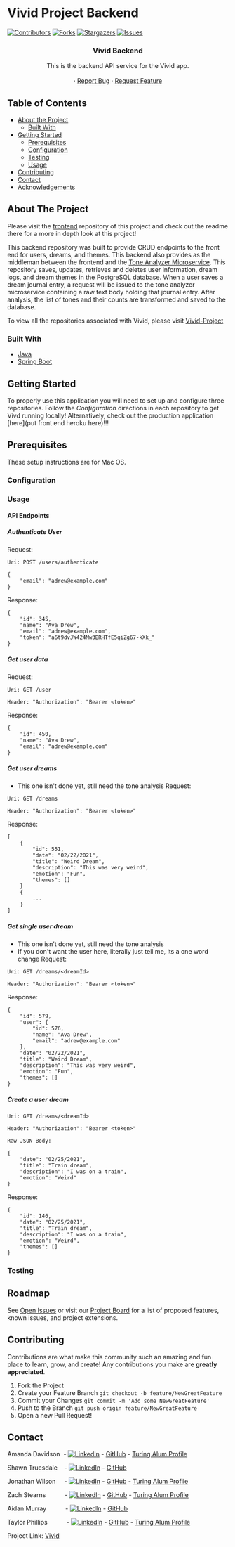 # Vivid Project Backend

<!-- PROJECT SHIELDS -->
[![Contributors][contributors-shield]][contributors-url]
[![Forks][forks-shield]][forks-url]
[![Stargazers][stars-shield]][stars-url]
[![Issues][issues-shield]][issues-url]
<!--   Add in badge :  [![Build Status] -->


  <h3 align="center">Vivid Backend</h3>

  <p align="center">
    This is the backend API service for the Vivid app.
    <br />
    <br />
    <!-- for adding a demo video
    <a href="Add our video link here">View Demo</a>  · -->
    ·
    <a href="https://github.com/Vivid-Project/backend/issues">Report Bug</a>
    ·
    <a href="https://github.com/Vivid-Project/backend/issues">Request Feature</a>
  </p>
</p>




<!-- TABLE OF CONTENTS -->
## Table of Contents

* [About the Project](#about-the-project)
  * [Built With](#built-with)
* [Getting Started](#getting-started)
  * [Prerequisites](#prerequisites)
  * [Configuration](#configuration)
  * [Testing](#testing)
  * [Usage](#usage)
* [Contributing](#contributing)
* [Contact](#contact)
* [Acknowledgements](#acknowledgements)




<!-- ABOUT THE PROJECT -->
## About The Project
Please visit the [frontend](https://https://github.com/Vivid-Project/frontend) repository of this project and check out the readme there for a more in depth look at this project!

This backend repository was built to provide CRUD endpoints to the front end for users, dreams, and themes. This backend also provides as the middleman between the frontend and the [Tone Analyzer Microservice](https://github.com/Vivid-Project/microservice). This repository saves, updates, retrieves and deletes user information, dream logs, and dream themes in the PostgreSQL database.  When a user saves a dream journal entry, a request will be issued to the tone analyzer microservice containing a raw text body holding that journal entry. After analysis, the list of tones and their counts are transformed and saved to the database.

To view all the repositories associated with Vivid, please visit [Vivid-Project](https://github.com/Vivid-Project)

### Built With


* [Java](https://www.oracle.com/java/technologies/javase-jdk11-downloads.html)
* [Spring Boot](https://spring.io/projects/spring-boot)


<!-- GETTING STARTED -->
## Getting Started

To properly use this application you will need to set up and configure three repositories. Follow the *Configuration* directions in each repository to get Vivd running locally! Alternatively, check out the production application [here](put front end heroku here)!!!

## Prerequisites
These setup instructions are for Mac OS.

### Configuration


### Usage

#### API Endpoints

##### Authenticate User
Request:
```
Uri: POST /users/authenticate

{
    "email": "adrew@example.com"
}
```
Response:
```
{
    "id": 345,
    "name": "Ava Drew",
    "email": "adrew@example.com",
    "token": "a6t9dvJW424Mw3BRHTfE5qiZg67-kXk_"
}
```

##### Get user data
Request:
```
Uri: GET /user

Header: "Authorization": "Bearer <token>"
```
Response:
```
{
    "id": 450,
    "name": "Ava Drew",
    "email": "adrew@example.com"
}
```

##### Get user dreams
* This one isn't done yet, still need the tone analysis
Request:
```
Uri: GET /dreams

Header: "Authorization": "Bearer <token>"
```
Response:
```
[
    {
        "id": 551,
        "date": "02/22/2021",
        "title": "Weird Dream",
        "description": "This was very weird",
        "emotion": "Fun",
        "themes": []
    }
    {
        ...
    }
]
```

##### Get single user dream
* This one isn't done yet, still need the tone analysis
* If you don't want the user here, literally just tell me, its a one word change
Request:
```
Uri: GET /dreams/<dreamId>

Header: "Authorization": "Bearer <token>"
```
Response:
```
{
    "id": 579,
    "user": {
        "id": 576,
        "name": "Ava Drew",
        "email": "adrew@example.com"
    },
    "date": "02/22/2021",
    "title": "Weird Dream",
    "description": "This was very weird",
    "emotion": "Fun",
    "themes": []
}
```

##### Create a user dream
```
Uri: GET /dreams/<dreamId>

Header: "Authorization": "Bearer <token>"

Raw JSON Body:

{
    "date": "02/25/2021",
    "title": "Train dream",
    "description": "I was on a train",
    "emotion": "Weird"
}
```

Response:
```
{
    "id": 146,
    "date": "02/25/2021",
    "title": "Train dream",
    "description": "I was on a train",
    "emotion": "Weird",
    "themes": []
}
```




### Testing


<!-- ROADMAP -->
## Roadmap

See [Open Issues](https://github.com/Vivid-Project/microservice/issues) or visit our [Project Board](https://github.com/orgs/Vivid-Project/projects/1) for a list of proposed features, known issues, and project extensions.


<!-- CONTRIBUTING -->
## Contributing

Contributions are what make this community such an amazing and fun place to learn, grow, and create! Any contributions you make are **greatly appreciated**.

1. Fork the Project
2. Create your Feature Branch ```git checkout -b feature/NewGreatFeature```
3. Commit your Changes ```git commit -m 'Add some NewGreatFeature'```
4. Push to the Branch ```git push origin feature/NewGreatFeature```
5. Open a new Pull Request!


<!-- CONTACT -->
## Contact

Amanda Davidson &nbsp;- [![LinkedIn][linkedin-shield]](https://www.linkedin.com/in/amanda-davidson02/) - [GitHub](https://github.com/ADavidson02) - [Turing Alum Profile](https://alumni.turing.io/alumni/amanda-davidson)

Shawn Truesdale &nbsp;&nbsp;&nbsp;- [![LinkedIn][linkedin-shield]](https://www.linkedin.com/in/shawntruesdale/) - [GitHub](https://github.com/Shawntru)

Jonathan Wilson &nbsp;&nbsp;&nbsp;&nbsp;- [![LinkedIn][linkedin-shield]](https://www.linkedin.com/in/jonathan--wilson/) - [GitHub](https://github.com/Jonathan-M-Wilson) - [Turing Alum Profile](https://alumni.turing.io/alumni/jonathan-wilson)

Zach Stearns &nbsp;&nbsp;&nbsp;&nbsp;&nbsp;&nbsp;&nbsp;&nbsp;&nbsp;&nbsp;- [![LinkedIn][linkedin-shield]](https://www.linkedin.com/in/zach-stearns/) - [GitHub](https://github.com/Stearnzy) - [Turing Alum Profile](https://alumni.turing.io/alumni/zach-stearns)

Aidan Murray &nbsp;&nbsp;&nbsp;&nbsp;&nbsp;&nbsp;&nbsp;&nbsp;&nbsp;&nbsp;- [![LinkedIn][linkedin-shield]](https://www.linkedin.com/in/aidan-murray-teknoserval/) - [GitHub](https://github.com/TeknoServal)

Taylor Phillips &nbsp;&nbsp;&nbsp;&nbsp;&nbsp;&nbsp;&nbsp;&nbsp;&nbsp;&nbsp;- [![LinkedIn][linkedin-shield]](https://www.linkedin.com/in/taphill/) - [GitHub](https://github.com/taphill) - [Turing Alum Profile](https://alumni.turing.io/alumni/taylor-phillips)




Project Link: [Vivid](https://github.com/Vivid-Project)


<!-- ACKNOWLEDGEMENTS -->
<!-- Add resources that were used to help create this project here -->


<!-- MARKDOWN LINKS & IMAGES -->
[contributors-shield]: https://img.shields.io/github/contributors/Vivid-Project/backend
[contributors-url]: https://github.com/Vivid-Project/backend/graphs/contributors
[forks-shield]: https://img.shields.io/github/forks/Vivid-Project/backend
[forks-url]: https://github.com/Vivid-Project/backend/network/members
[stars-shield]: https://img.shields.io/github/stars/Vivid-Project/backend
[stars-url]: https://github.com/Vivid-Project/backend/stargazers
[issues-shield]: https://img.shields.io/github/issues/Vivid-Project/backend
[issues-url]: https://https://github.com/Vivid-Project/backend/issues
[linkedin-shield]: https://img.shields.io/badge/-LinkedIn-black.svg?style=flat-square&logo=linkedin&colorB=555

